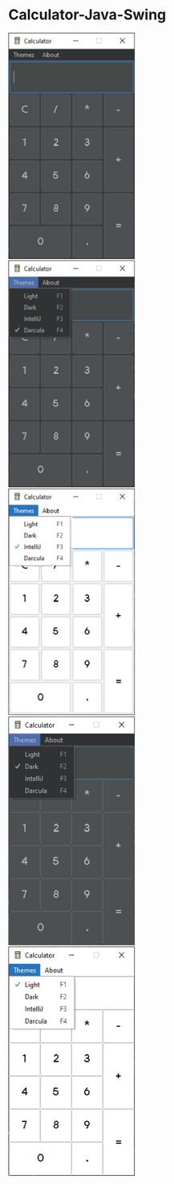 # Calculator-Java-Swing
<img src="Screenshot/1.jpg" width="50%"/>
<img src="Screenshot/4.jpg" width="50%"/>
<img src="Screenshot/5.jpg" width="50%"/>
<img src="Screenshot/6.jpg" width="50%"/>
<img src="Screenshot/7.jpg" width="50%"/>
